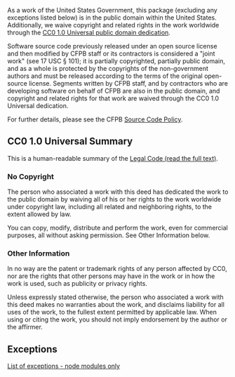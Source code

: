 As a work of the United States Government, this package (excluding any
exceptions listed below) is in the public domain within the United States.
Additionally, we waive copyright and related rights in the work worldwide
through the [CC0 1.0 Universal public domain dedication][CC0].

Software source code previously released under an open source license and then
modified by CFPB staff or its contractors is considered a "joint work"
(see 17 USC § 101); it is partially copyrighted, partially public domain,
and as a whole is protected by the copyrights of the non-government authors and
must be released according to the terms of the original open-source license.
Segments written by CFPB staff, and by contractors who are developing software
on behalf of CFPB are also in the public domain, and copyright and related
rights for that work are waived through the CC0 1.0 Universal dedication.

For further details, please see the CFPB [Source Code Policy][policy].


## CC0 1.0 Universal Summary

This is a human-readable summary of the [Legal Code (read the full text)][CC0].

### No Copyright

The person who associated a work with this deed has dedicated the work to
the public domain by waiving all of his or her rights to the work worldwide
under copyright law, including all related and neighboring rights, to the
extent allowed by law.

You can copy, modify, distribute and perform the work, even for commercial 
purposes, all without asking permission. See Other Information below.

### Other Information

In no way are the patent or trademark rights of any person affected by CC0,
nor are the rights that other persons may have in the work or in how the
work is used, such as publicity or privacy rights.

Unless expressly stated otherwise, the person who associated a work with
this deed makes no warranties about the work, and disclaims liability for
all uses of the work, to the fullest extent permitted by applicable law.
When using or citing the work, you should not imply endorsement by the
author or the affirmer.

[policy]: https://github.com/cfpb/source-code-policy/
[CC0]: http://creativecommons.org/publicdomain/zero/1.0/legalcode


## Exceptions

[List of exceptions - node modules only](licenseExceptions.md)
